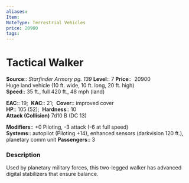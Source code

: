 ```yaml
---
aliases: 
Item:
NoteType: Terrestrial Vehicles
price: 20900
tags: 
---
```


# Tactical Walker

**Source**:: _Starfinder Armory pg. 139_
**Level**:: 7
**Price**::  20900  
Huge land vehicle (10 ft. wide, 10 ft. long, 20 ft. high)  
**Speed**:: 35 ft., full 420 ft., 48 mph (land)  

**EAC**:: 19; 
**KAC**:: 21; 
**Cover**:: improved cover  
**HP**:: 105 (52); 
**Hardness**:: 10  
**Attack (Collision)** 7d10 B (DC 13)  

**Modifiers**:: +0 Piloting, -3 attack (-6 at full speed)  
**Systems**:: autopilot (Piloting +14), enhanced sensors (darkvision 120 ft.), planetary comm unit
**Passengers**:: 3  

### Description

Used by planetary military forces, this two-legged walker has advanced digital stabilizers that ensure balance.

